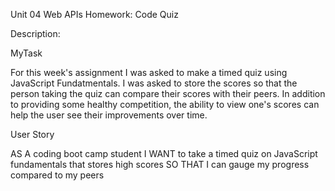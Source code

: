 Unit 04 Web APIs Homework: Code Quiz

Description:

MyTask

For this week's assignment I was asked to make a timed quiz using JavaScript Fundatmentals. I was asked to store the scores so that the person taking the quiz can compare their scores with their peers. In addition to providing some healthy competition, the ability to view one's scores can help the user see their improvements over time.

User Story

AS A coding boot camp student
I WANT to take a timed quiz on JavaScript fundamentals that stores high scores
SO THAT I can gauge my progress compared to my peers
